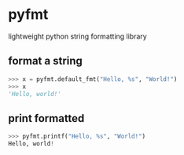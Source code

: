 # pyfmt
lightweight python string formatting library
## format a string
```python
>>> x = pyfmt.default_fmt("Hello, %s", "World!")
>>> x
'Hello, world!'
```
## print formatted
```python
>>> pyfmt.printf("Hello, %s", "World!")
Hello, world!
```
